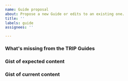 ```yaml
---
name: Guide proposal
about: Propose a new Guide or edits to an existing one.
title: ''
labels: guide
assignees: ''

---
```


### What's missing from the TRIP Guides
<!-- (Guidelines for Guide proposals are [available here](https://guides.trip.dev/contributing/contributing-to-trip#proposing-a-guide) -->

<!-- Include your examples, templates, and evidence from users here -->

### Gist of expected content
<!-- Tell us what content should be present -->

### Gist of current content
<!-- Tell us what current content is present instead -->

